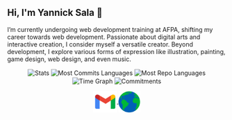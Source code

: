 ## Hi, I'm Yannick Sala 👋
I’m currently undergoing web development training at AFPA, shifting my career towards web development. Passionate about digital arts and interactive creation, I consider myself a versatile creator. Beyond development, I explore various forms of expression like illustration, painting, game design, web design, and even music.


<div align="center">
  <img align="center" src="http://github-profile-summary-cards.vercel.app/api/cards/stats?username=nicso&theme=transparent" height="180em" alt="Stats"/>
  <img align="center" src="http://github-profile-summary-cards.vercel.app/api/cards/most-commit-language?username=nicso&theme=transparent&exclude=html,CSS,Jupyter%20Notebook" height="180em" alt="Most Commits Languages"/>
  <img align="center" src="http://github-profile-summary-cards.vercel.app/api/cards/repos-per-language?username=nicso&theme=transparent&exclude=html,CSS,Jupyter%20Notebook" height="180em" alt="Most Repo Languages"/>
  <img align="center" src="http://github-profile-summary-cards.vercel.app/api/cards/productive-time?username=nicso&theme=transparent&utcOffset=5.30" height="180em" alt="Time Graph"/>
  <img align="center" src="http://github-profile-summary-cards.vercel.app/api/cards/profile-details?username=nicso&theme=transparent" height="180em" alt="Commitments"/>
</div>

<p align="center">
  <a href="mailto:le.nicso@gmail.com" target="_blank">
    <img align="center" src="assets/gmail.png" alt="mail" height="50" width="55" />
  </a>
  <a href="https://www.nicso.fr" target="_blank">
    <img align="center" src="assets/web.png" alt="website" height="50" width="50" />
  </a>
</p>